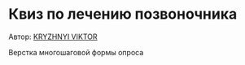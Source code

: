 <h1>Квиз по лечению позвоночника</h1> 

<p>Автор: <a href="https://webdel.ru/" target="_blank">KRYZHNYI VIKTOR</a></p>


<p>Верстка многошаговой формы опроса</p> 